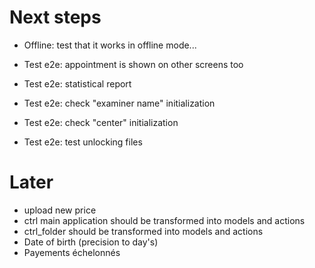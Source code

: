 # Next steps
- Offline: test that it works in offline mode...

- Test e2e: appointment is shown on other screens too
- Test e2e: statistical report

- Test e2e: check "examiner name" initialization
- Test e2e: check "center" initialization

- Test e2e: test unlocking files

# Later
- upload new price
- ctrl main application should be transformed into models and actions
- ctrl_folder should be transformed into models and actions
- Date of birth (precision to day's)
- Payements échelonnés
